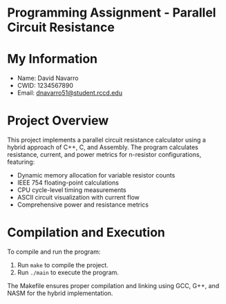 # Programming Assignment - Parallel Circuit Resistance


# My Information
* Name: David Navarro
* CWID: 1234567890
* Email: dnavarro51@student.rccd.edu


# Project Overview
This project implements a parallel circuit resistance calculator using a hybrid approach of C++, C, and Assembly. The program calculates resistance, current, and power metrics for n-resistor configurations, featuring:
- Dynamic memory allocation for variable resistor counts
- IEEE 754 floating-point calculations
- CPU cycle-level timing measurements
- ASCII circuit visualization with current flow
- Comprehensive power and resistance metrics


# Compilation and Execution
To compile and run the program:
1. Run `make` to compile the project.
2. Run `./main` to execute the program.

The Makefile ensures proper compilation and linking using GCC, G++, and NASM for the hybrid implementation.
